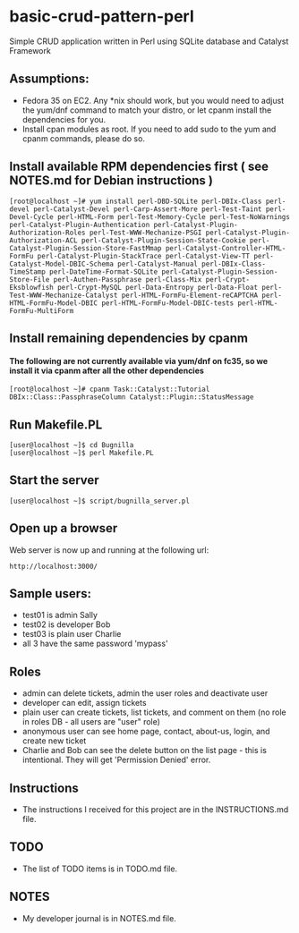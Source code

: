 # basic-crud-pattern-perl
Simple CRUD application written in Perl using SQLite database and Catalyst Framework

## Assumptions:
- Fedora 35 on EC2. Any *nix should work, but you would need to adjust the yum/dnf command to match your distro, or let cpanm install the dependencies for you.
- Install cpan modules as root. If you need to add sudo to the yum and cpanm commands, please do so.

## Install available RPM dependencies first ( see NOTES.md for Debian instructions )
```
[root@localhost ~]# yum install perl-DBD-SQLite perl-DBIx-Class perl-devel perl-Catalyst-Devel perl-Carp-Assert-More perl-Test-Taint perl-Devel-Cycle perl-HTML-Form perl-Test-Memory-Cycle perl-Test-NoWarnings perl-Catalyst-Plugin-Authentication perl-Catalyst-Plugin-Authorization-Roles perl-Test-WWW-Mechanize-PSGI perl-Catalyst-Plugin-Authorization-ACL perl-Catalyst-Plugin-Session-State-Cookie perl-Catalyst-Plugin-Session-Store-FastMmap perl-Catalyst-Controller-HTML-FormFu perl-Catalyst-Plugin-StackTrace perl-Catalyst-View-TT perl-Catalyst-Model-DBIC-Schema perl-Catalyst-Manual perl-DBIx-Class-TimeStamp perl-DateTime-Format-SQLite perl-Catalyst-Plugin-Session-Store-File perl-Authen-Passphrase perl-Class-Mix perl-Crypt-Eksblowfish perl-Crypt-MySQL perl-Data-Entropy perl-Data-Float perl-Test-WWW-Mechanize-Catalyst perl-HTML-FormFu-Element-reCAPTCHA perl-HTML-FormFu-Model-DBIC perl-HTML-FormFu-Model-DBIC-tests perl-HTML-FormFu-MultiForm
```

## Install remaining dependencies by cpanm
#### The following are not currently available via yum/dnf on fc35, so we install it via cpanm after all the other dependencies
```
[root@localhost ~]# cpanm Task::Catalyst::Tutorial DBIx::Class::PassphraseColumn Catalyst::Plugin::StatusMessage
```

## Run Makefile.PL
```
[user@localhost ~]$ cd Bugnilla
[user@localhost ~]$ perl Makefile.PL
```

## Start the server
```
[user@localhost ~]$ script/bugnilla_server.pl
```

## Open up a browser
Web server is now up and running at the following url:
```
http://localhost:3000/
```

## Sample users:
- test01 is admin Sally
- test02 is developer Bob
- test03 is plain user Charlie
- all 3 have the same password 'mypass'

## Roles
- admin can delete tickets, admin the user roles and deactivate user
- developer can edit, assign tickets
- plain user can create tickets, list tickets, and comment on them (no role in roles DB - all users are "user" role)
- anonymous user can see home page, contact, about-us, login, and create new ticket
- Charlie and Bob can see the delete button on the list page - this is intentional. They will get 'Permission Denied' error.

## Instructions
- The instructions I received for this project are in the INSTRUCTIONS.md file.

## TODO
- The list of TODO items is in TODO.md file.

## NOTES
- My developer journal is in NOTES.md file.
